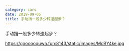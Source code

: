 ```yaml
---
category: cars
date: 2019-09-05
title: 手动挡一般多少转速起步？
---
```

手动挡一般多少转速起步？

https://goooooouwa.fun:8143/static/images/McBY4ke.jpg
